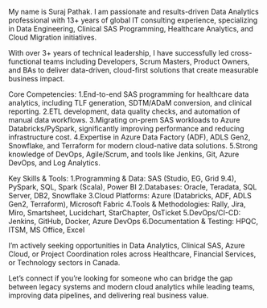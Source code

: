 My name is Suraj Pathak.
I am passionate and results-driven Data Analytics professional with 13+ years of global IT consulting experience, specializing in Data Engineering, Clinical SAS Programming, Healthcare Analytics, and Cloud Migration initiatives.

With over 3+ years of technical leadership, I have successfully led cross-functional teams including Developers, Scrum Masters, Product Owners, and BAs to deliver data-driven, cloud-first solutions that create measurable business impact.

Core Competencies:
1.End-to-end SAS programming for healthcare data analytics, including TLF generation, SDTM/ADaM conversion, and clinical reporting.
2.ETL development, data quality checks, and automation of manual data workflows.
3.Migrating on-prem SAS workloads to Azure Databricks/PySpark, significantly improving performance and reducing infrastructure cost.
4.Expertise in Azure Data Factory (ADF), ADLS Gen2, Snowflake, and Terraform for modern cloud-native data solutions.
5.Strong knowledge of DevOps, Agile/Scrum, and tools like Jenkins, Git, Azure DevOps, and Log Analytics.

Key Skills & Tools:
1.Programming & Data: SAS (Studio, EG, Grid 9.4), PySpark, SQL, Spark (Scala), Power BI
2.Databases: Oracle, Teradata, SQL Server, DB2, Snowflake
3.Cloud Platforms: Azure (Databricks, ADF, ADLS Gen2, Terraform), Microsoft Fabric
4.Tools & Methodologies: Rally, Jira, Miro, Smartsheet, Lucidchart, StarChapter, OsTicket
5.DevOps/CI-CD: Jenkins, GitHub, Docker, Azure DevOps
6.Documentation & Testing: HPQC, ITSM, MS Office, Excel

I’m actively seeking opportunities in Data Analytics, Clinical SAS, Azure Cloud, or Project Coordination roles across Healthcare, Financial Services, or Technology sectors in Canada.

Let’s connect if you’re looking for someone who can bridge the gap between legacy systems and modern cloud analytics while leading teams, improving data pipelines, and delivering real business value.
